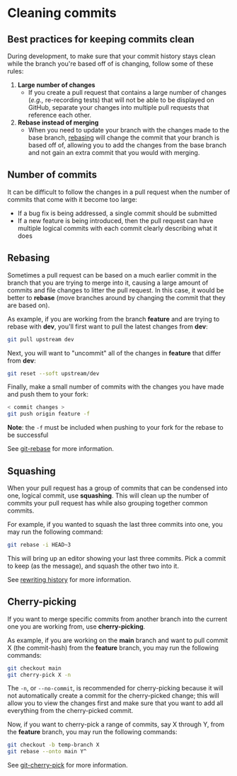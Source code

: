 # Cleaning commits

## Best practices for keeping commits clean

During development, to make sure that your commit history stays clean while the branch you're based off of is changing, follow some of these rules:

1. **Large number of changes**
    - If you create a pull request that contains a large number of changes (*e.g.,* re-recording tests) that will not be able to be displayed on GitHub, separate your changes into multiple pull requests that reference each other.
2. **Rebase instead of merging**
    - When you need to update your branch with the changes made to the base branch, [rebasing](#rebasing) will change the commit that your branch is based off of, allowing you to add the changes from the base branch and not gain an extra commit that you would with merging.

## Number of commits

It can be difficult to follow the changes in a pull request when the number of commits that come with it become too large:

- If a bug fix is being addressed, a single commit should be submitted
- If a new feature is being introduced, then the pull request can have multiple logical commits with each commit clearly describing what it does

## Rebasing

Sometimes a pull request can be based on a much earlier commit in the branch that you are trying to merge into it, causing a large amount of commits and file changes to litter the pull request. In this case, it would be better to **rebase** (move branches around by changing the commit that they are based on).

As example, if you are working from the branch **feature** and are trying to rebase with **dev**, you'll first want to pull the latest changes from **dev**:

```bash
git pull upstream dev
```

Next, you will want to "uncommit" all of the changes in **feature** that differ from **dev**:

```bash
git reset --soft upstream/dev
```

Finally, make a small number of commits with the changes you have made and push them to your fork:

```bash
< commit changes >
git push origin feature -f
```

**Note**: the `-f` must be included when pushing to your fork for the rebase to be successful

See [git-rebase](https://git-scm.com/docs/git-rebase) for more information.

## Squashing

When your pull request has a group of commits that can be condensed into one, logical commit, use **squashing**. This will clean up the number of commits your pull request has while also grouping together common commits.

For example, if you wanted to squash the last three commits into one, you may run the following command:

```bash
git rebase -i HEAD~3
```

This will bring up an editor showing your last three commits. Pick a commit to keep (as the message), and squash the other two into it.

See [rewriting history](https://git-scm.com/book/en/v2/Git-Tools-Rewriting-History#Squashing-Commits) for more information.

## Cherry-picking

If you want to merge specific commits from another branch into the current one you are working from, use **cherry-picking**.

As example, if you are working on the **main** branch and want to pull commit X (the commit-hash) from the **feature** branch, you may run the following commands:

```bash
git checkout main
git cherry-pick X -n
```

The `-n`, or `--no-commit`, is recommended for cherry-picking because it will not automatically create a commit for the cherry-picked change; this will allow you to view the changes first and make sure that you want to add all everything from the cherry-picked commit.

Now, if you want to cherry-pick a range of commits, say X through Y, from the **feature** branch, you may run the following commands:

```bash
git checkout -b temp-branch X
git rebase --onto main Y^
```

See [git-cherry-pick](https://git-scm.com/docs/git-cherry-pick) for more information.
